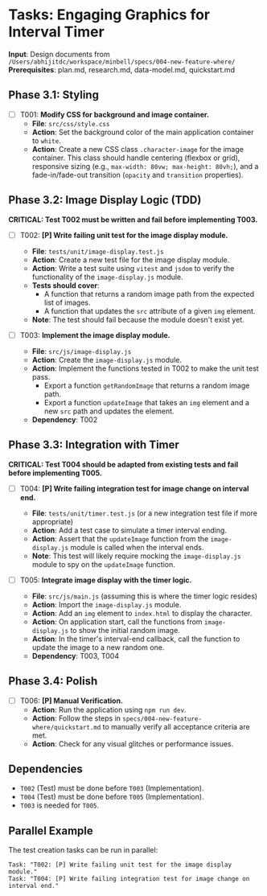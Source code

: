 # Tasks: Engaging Graphics for Interval Timer

**Input**: Design documents from `/Users/abhijitdc/workspace/minbell/specs/004-new-feature-where/`
**Prerequisites**: plan.md, research.md, data-model.md, quickstart.md

## Phase 3.1: Styling
- [ ] T001: **Modify CSS for background and image container.**
    - **File**: `src/css/style.css`
    - **Action**: Set the background color of the main application container to `white`.
    - **Action**: Create a new CSS class `.character-image` for the image container. This class should handle centering (flexbox or grid), responsive sizing (e.g., `max-width: 80vw; max-height: 80vh;`), and a fade-in/fade-out transition (`opacity` and `transition` properties).

## Phase 3.2: Image Display Logic (TDD)
**CRITICAL: Test T002 must be written and fail before implementing T003.**

- [ ] T002: **[P] Write failing unit test for the image display module.**
    - **File**: `tests/unit/image-display.test.js`
    - **Action**: Create a new test file for the image display module.
    - **Action**: Write a test suite using `vitest` and `jsdom` to verify the functionality of the `image-display.js` module.
    - **Tests should cover**:
        - A function that returns a random image path from the expected list of images.
        - A function that updates the `src` attribute of a given `img` element.
    - **Note**: The test should fail because the module doesn't exist yet.

- [ ] T003: **Implement the image display module.**
    - **File**: `src/js/image-display.js`
    - **Action**: Create the `image-display.js` module.
    - **Action**: Implement the functions tested in T002 to make the unit test pass.
        - Export a function `getRandomImage` that returns a random image path.
        - Export a function `updateImage` that takes an `img` element and a new `src` path and updates the element.
    - **Dependency**: T002

## Phase 3.3: Integration with Timer
**CRITICAL: Test T004 should be adapted from existing tests and fail before implementing T005.**

- [ ] T004: **[P] Write failing integration test for image change on interval end.**
    - **File**: `tests/unit/timer.test.js` (or a new integration test file if more appropriate)
    - **Action**: Add a test case to simulate a timer interval ending.
    - **Action**: Assert that the `updateImage` function from the `image-display.js` module is called when the interval ends.
    - **Note**: This test will likely require mocking the `image-display.js` module to spy on the `updateImage` function.

- [ ] T005: **Integrate image display with the timer logic.**
    - **File**: `src/js/main.js` (assuming this is where the timer logic resides)
    - **Action**: Import the `image-display.js` module.
    - **Action**: Add an `img` element to `index.html` to display the character.
    - **Action**: On application start, call the functions from `image-display.js` to show the initial random image.
    - **Action**: In the timer's interval-end callback, call the function to update the image to a new random one.
    - **Dependency**: T003, T004

## Phase 3.4: Polish
- [ ] T006: **[P] Manual Verification.**
    - **Action**: Run the application using `npm run dev`.
    - **Action**: Follow the steps in `specs/004-new-feature-where/quickstart.md` to manually verify all acceptance criteria are met.
    - **Action**: Check for any visual glitches or performance issues.

## Dependencies
- `T002` (Test) must be done before `T003` (Implementation).
- `T004` (Test) must be done before `T005` (Implementation).
- `T003` is needed for `T005`.

## Parallel Example
The test creation tasks can be run in parallel:
```
Task: "T002: [P] Write failing unit test for the image display module."
Task: "T004: [P] Write failing integration test for image change on interval end."
```
